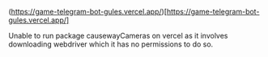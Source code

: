 (https://game-telegram-bot-gules.vercel.app/)[https://game-telegram-bot-gules.vercel.app/]

Unable to run package causewayCameras on vercel as it involves downloading webdriver which it has no permissions to do so.
